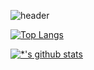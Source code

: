 ![header](https://capsule-render.vercel.app/api?type=slice&color=gradient&height=250&section=header&text=ChangHyen%20Yun&fontSize=90&animation=twinkling&fontColor=f5f6f7&fontAlignY=38&desc=%20&descAlignY=62&descAlign=62)

[![Top Langs](https://github-readme-stats.vercel.app/api/top-langs/?username=salgilbar&analayout=compact)](https://github.com/salgilbarana/github-readme-stats)

[![*'s github stats](https://github-readme-stats.vercel.app/api?username=salgilbarana&show_icons=true&theme=tokyonight)](https://github.com/salgilbarana/github-readme-stats)

